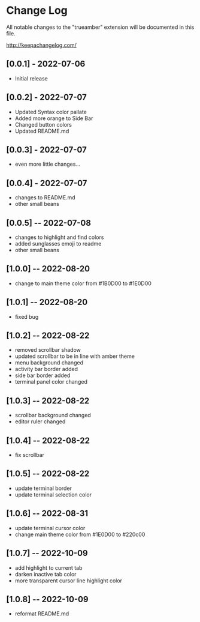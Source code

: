 # Change Log

All notable changes to the "trueamber" extension will be documented in this file.

http://keepachangelog.com/

## [0.0.1] - 2022-07-06

- Initial release

## [0.0.2] - 2022-07-07

- Updated Syntax color pallate 
- Added more orange to Side Bar
- Changed button colors
- Updated README.md 

## [0.0.3] - 2022-07-07
- even more little changes...

## [0.0.4] - 2022-07-07
- changes to README.md
- other small beans

## [0.0.5] -- 2022-07-08
- changes to highlight and find colors
- added sunglasses emoji to readme
- other small beans

## [1.0.0] -- 2022-08-20
- change to main theme color from #1B0D00 to #1E0D00

## [1.0.1] -- 2022-08-20
- fixed bug

## [1.0.2] -- 2022-08-22
- removed scrollbar shadow
- updated scrollbar to be in line with amber theme
- menu background changed
- activity bar border added
- side bar border added
- terminal panel color changed

## [1.0.3] -- 2022-08-22
- scrollbar background changed
- editor ruler changed

## [1.0.4] -- 2022-08-22
- fix scrollbar

## [1.0.5] -- 2022-08-22
- update terminal border
- update terminal selection color

## [1.0.6] -- 2022-08-31
- update terminal cursor color
- change main theme color from #1E0D00 to #220c00

## [1.0.7] -- 2022-10-09
- add highlight to current tab
- darken inactive tab color
- more transparent cursor line highlight color

## [1.0.8] -- 2022-10-09
- reformat README.md